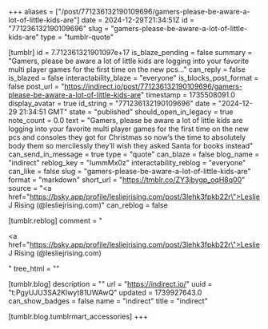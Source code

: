 +++
aliases = ["/post/771236132190109696/gamers-please-be-aware-a-lot-of-little-kids-are"]
date = 2024-12-29T21:34:51Z
id = "771236132190109696"
slug = "gamers-please-be-aware-a-lot-of-little-kids-are"
type = "tumblr-quote"

[tumblr]
id = 7.712361321901097e+17
is_blaze_pending = false
summary = "Gamers, please be aware a lot of little kids are logging into your favorite multi player games for the first time on the new pcs..."
can_reply = false
is_blazed = false
interactability_blaze = "everyone"
is_blocks_post_format = false
post_url = "https://indirect.io/post/771236132190109696/gamers-please-be-aware-a-lot-of-little-kids-are"
timestamp = 1735508091.0
display_avatar = true
id_string = "771236132190109696"
date = "2024-12-29 21:34:51 GMT"
state = "published"
should_open_in_legacy = true
note_count = 0.0
text = "Gamers, please be aware a lot of little kids are logging into your favorite multi player games for the first time on the new pcs and consoles they got for Christmas so now’s the time to absolutely body them so mercilessly they’ll wish they asked Santa for books instead"
can_send_in_message = true
type = "quote"
can_blaze = false
blog_name = "indirect"
reblog_key = "IummMx0z"
interactability_reblog = "everyone"
can_like = false
slug = "gamers-please-be-aware-a-lot-of-little-kids-are"
format = "markdown"
short_url = "https://tmblr.co/ZY3jbygp_oqH8q00"
source = "<a href=\"https://bsky.app/profile/lesliejrising.com/post/3lehk3fpkb22r\">Leslie J Rising (@lesliejrising.com)</a>"
can_reblog = false

[tumblr.reblog]
comment = "<p><a href=\"https://bsky.app/profile/lesliejrising.com/post/3lehk3fpkb22r\">Leslie J Rising (@lesliejrising.com)</a></p>"
tree_html = ""

[tumblr.blog]
description = ""
url = "https://indirect.io/"
uuid = "t:PgyUJU3SA2Klwyt81UWAwQ"
updated = 1739927643.0
can_show_badges = false
name = "indirect"
title = "indirect"

[tumblr.blog.tumblrmart_accessories]
+++
